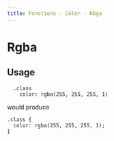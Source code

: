 ```yaml
---
title: Functions - Color - Rbga
---
```


# Rgba

## Usage
``` stylus{2}
  .class
    color: rgba(255, 255, 255, 1)
```
would produce

``` css{2}
.class {
  color: rgba(255, 255, 255, 1);
}
```
